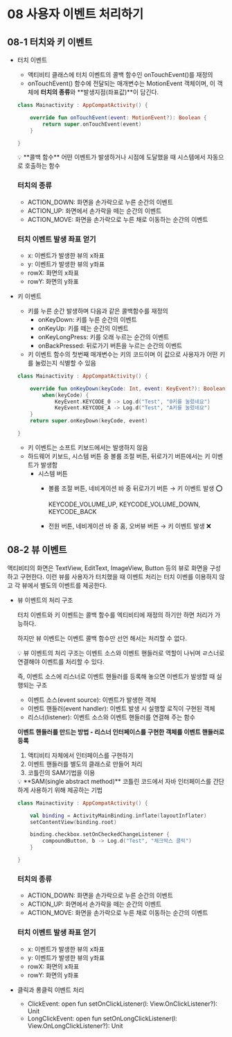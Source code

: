 # 08 사용자 이벤트 처리하기

## 08-1 터치와 키 이벤트

- 터치 이벤트
    - 액티비티 클래스에 터치 이벤트의 콜백 함수인 onTouchEvent()를 재정의
    - onTouchEvent() 함수에 전달되는 매개변수는 MotionEvent 객체이며, 이 객체에 **터치의 종류**와 **발생지점(좌표값)**이 담긴다.
    
    ```kotlin
    class Mainactivity : AppCompatActivity() {
    
    	override fun onTouchEvent(event: MotionEvent?): Boolean {
    		return super.onTouchEvent(event)
    	}
    
    }
    ```
    
    <aside>
    💡 **콜백 함수**
    어떤 이벤트가 발생하거나 시점에 도달했을 때 시스템에서 자동으로 호출하는 함수
    
    </aside>
    
    ### 터치의 종류
    
    - ACTION_DOWN: 화면을 손가락으로 누른 순간의 이벤트
    - ACTION_UP: 화면에서 손가락을 떼는 순간의 이벤트
    - ACTION_MOVE: 화면을 손가락으로 누른 채로 이동하는 순간의 이벤트
    
    ### 터치 이벤트 발생 좌표 얻기
    
    - x: 이벤트가 발생한 뷰의 x좌표
    - y: 이벤트가 발생한 뷰의 y좌표
    - rowX: 화면의 x좌표
    - rowY: 화면의 y좌표
- 키 이벤트
    - 키를 누른 순간 발생하며 다음과 같은 콜백함수를 재정의
        - onKeyDown: 키를 누른 순간의 이벤트
        - onKeyUp: 키를 떼는 순간의 이벤트
        - onKeyLongPress: 키를 오래 누르는 순간의 이벤트
        - onBackPressed: 뒤로가기 버튼을 누르는 순간의 이벤트
    - 키 이벤트 함수의 첫번째 매개변수는 키의 코드이며 이 값으로 사용자가 어떤 키를 눌렀는지 식별할 수 있음
    
    ```kotlin
    class Mainactivity : AppCompatActivity() {
    
    	override fun onKeyDown(keyCode: Int, event: KeyEvent?): Boolean {
    		when(keyCode) {
    			KeyEvent.KEYCODE_0 -> Log.d("Test", "0키를 눌렀네요")
    			KeyEvent.KEYCODE_A -> Log.d("Test", "A키를 눌렀네요")
    	}
    	return super.onKeyDown(keyCode, event)
    
    }
    ```
    
    - 키 이벤트는 소프트 키보드에서는 발생하지 않음
    - 하드웨어 키보드, 시스템 버튼 중 볼륨 조절 버튼, 뒤로가기 버튼에서는 키 이벤트가 발생함
        - 시스템 버튼
            - 볼륨 조절 버튼, 네비게이션 바 중 뒤로가기 버튼 → 키 이벤트 발생 ⭕
                
                KEYCODE_VOLUME_UP, KEYCODE_VOLUME_DOWN, KEYCODE_BACK
                
            - 전원 버튼, 네비게이션 바 중 홈, 오버뷰 버튼 → 키 이벤트 발생 ❌
    

## 08-2 뷰 이벤트

액티비티의 화면은 TextView, EditText, ImageView, Button 등의 뷰로 화면을 구성하고 구현한다. 이런 뷰를 사용자가 터치했을 때 이벤트 처리는 터치 이벤를 이용하지 않고 각 뷰에서 별도의 이벤트를 제공한다.

- 뷰 이벤트의 처리 구조
    
    터치 이벤트와 키 이벤트는 콜백 함수를 엑티비티에 재정의 하기만 하면 처리가 가능하다.
    
    하지만 뷰 이벤트는 이벤트 콜백 함수만 선언 해서는 처리할 수 없다.
    
    <aside>
    💡 뷰 이벤트의 처리 구조는 이벤트 소스와 이벤트 핸들러로 역할이 나뉘며 ㄹ스너로 연결해야 이벤트를 처리할 수 있다.
    
    즉, 이벤트 소스에 리스너로 이벤트 핸들러를 등록해 놓으면 이벤트가 발생할 때 실행되는 구조
    
    </aside>
    
    - 이벤트 소스(event source): 이벤트가 발생한 객체
    - 이벤트 핸들러(event handler): 이벤트 발생 시 실행할 로직이 구현된 객체
    - 리스너(listener): 이벤트 소스와 이벤트 핸들러를 연결해 주는 함수
    
    **이벤트 핸들러를 만드는 방법 - 리스너 인터페이스를 구현한 객체를 이벤트 핸들러로 등록**
    
    1. 액티비티 자체에서 인터페이스를 구현하기
    2. 이벤트 핸들러를 별도의 클래스로 만들어 처리
    3. 코틀린의 SAM기법을 이용
    
    <aside>
    💡 **SAM(single abstract method)**
    코틀린 코드에서 자바 인터페이스를 간단하게 사용하기 위해 제공하는 기법
    
    </aside>
    
    ```kotlin
    class Mainactivity : AppCompatActivity() {
    
    	val binding = ActivityMainBinding.inflate(layoutInflater)
    	setContentView(binding.root)
    
    	binding.checkbox.setOnCheckedChangeListener {
    		compoundButton, b -> Log.d("Test", "체크박스 클릭")
    	}
    
    }
    ```
    
    ### 터치의 종류
    
    - ACTION_DOWN: 화면을 손가락으로 누른 순간의 이벤트
    - ACTION_UP: 화면에서 손가락을 떼는 순간의 이벤트
    - ACTION_MOVE: 화면을 손가락으로 누른 채로 이동하는 순간의 이벤트
    
    ### 터치 이벤트 발생 좌표 얻기
    
    - x: 이벤트가 발생한 뷰의 x좌표
    - y: 이벤트가 발생한 뷰의 y좌표
    - rowX: 화면의 x좌표
    - rowY: 화면의 y좌표
    
- 클릭과 롱클릭 이벤트 처리
    - ClickEvent: open fun setOnClickListener(l: View.OnClickListener?): Unit
    - LongClickEvent: open fun setOnLongClickListener(l: View.OnLongClickListener?): Unit